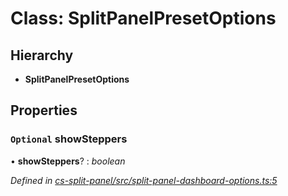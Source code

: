 # Class: SplitPanelPresetOptions

## Hierarchy

* **SplitPanelPresetOptions**

## Properties

### `Optional` showSteppers

• **showSteppers**? : *boolean*

*Defined in [cs-split-panel/src/split-panel-dashboard-options.ts:5](https://github.com/TNOCS/csnext/blob/40018c3a/packages/cs-split-panel/src/split-panel-dashboard-options.ts#L5)*
